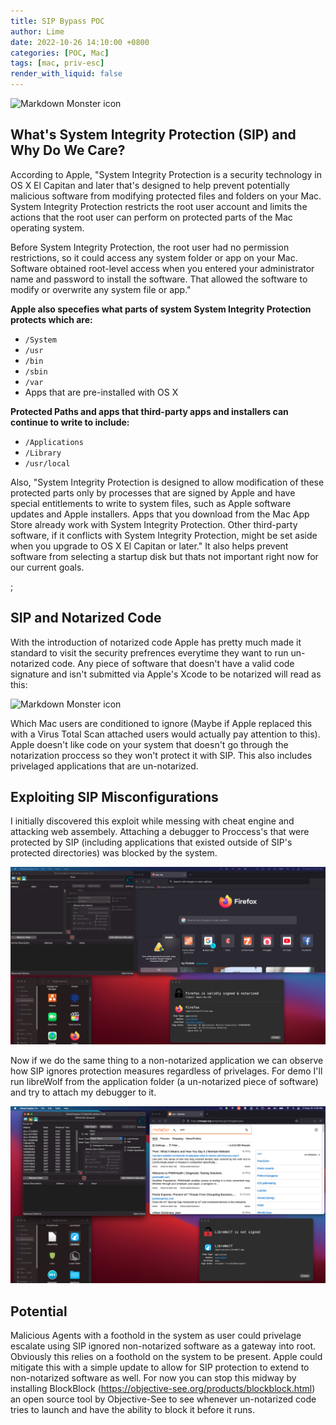 ```yaml
---
title: SIP Bypass POC
author: Lime
date: 2022-10-26 14:10:00 +0800
categories: [POC, Mac]
tags: [mac, priv-esc]
render_with_liquid: false
---
```

<img src="https://upload.wikimedia.org/wikipedia/commons/thumb/c/c2/OS_X_security_layers.svg/1200px-OS_X_security_layers.svg.png"
     alt="Markdown Monster icon"
     style="width: auto; max-width: 100%; height: auto;" />

## What's System Integrity Protection (SIP) and Why Do We Care?

According to Apple, "System Integrity Protection is a security technology in OS X El Capitan and later that's designed to help prevent potentially malicious software from modifying protected files and folders on your Mac. System Integrity Protection restricts the root user account and limits the actions that the root user can perform on protected parts of the Mac operating system.

Before System Integrity Protection, the root user had no permission restrictions, so it could access any system folder or app on your Mac. Software obtained root-level access when you entered your administrator name and password to install the software. That allowed the software to modify or overwrite any system file or app."

**Apple also specefies what parts of system System Integrity Protection protects which are:**

- `/System`
- `/usr`
- `/bin`
- `/sbin`
- `/var`
- Apps that are pre-installed with OS X

**Protected Paths and apps that third-party apps and installers can continue to write to include:**

- `/Applications`
- `/Library`
- `/usr/local`

Also, "System Integrity Protection is designed to allow modification of these protected parts only by processes that are signed by Apple and have special entitlements to write to system files, such as Apple software updates and Apple installers. Apps that you download from the Mac App Store already work with System Integrity Protection. Other third-party software, if it conflicts with System Integrity Protection, might be set aside when you upgrade to OS X El Capitan or later." It also helps prevent software from selecting a startup disk but thats not important right now for our current goals.

;
## SIP and Notarized Code

With the introduction of notarized code Apple has pretty much made it standard to visit the security prefrences everytime they want to run un-notarized code. Any piece of software that doesn't have a valid code signature and isn't submitted via Apple's Xcode to be notarized will read as this:

<img src="https://media.idownloadblog.com/wp-content/uploads/2017/04/remove-open-program-dialog-before.png"
     alt="Markdown Monster icon"
     style="width: auto; max-width: 100%; height: auto;" />
     
Which Mac users are conditioned to ignore (Maybe if Apple replaced this with a Virus Total Scan attached users would actually pay attention to this). Apple doesn't like code on your system that doesn't go through the notarization proccess so they won't protect it with SIP. This also includes privelaged applications that are un-notarized. 

## Exploiting SIP Misconfigurations

I initially discovered this exploit while messing with cheat engine and attacking web assembely. Attaching a debugger to Proccess's that were protected by SIP (including applications that existed outside of SIP's protected directories) was blocked by the system.

<img src="https://raw.githubusercontent.com/LimeIncOfficial/Blog-Repo/main/SIP%20Circumvet/Screen%20Shot%202022-08-19%20at%205.22.12%20AM.png"
     alt="Markdown Monster icon"
     style="width: auto; max-width: 100%; height: auto;" />

Now if we do the same thing to a non-notarized application we can observe how SIP ignores protection measures regardless of privelages. For demo I'll run libreWolf from the application folder (a un-notarized piece of software) and try to attach my debugger to it.

<img src="https://github.com/LimeIncOfficial/Blog-Repo/blob/main/SIP%20Circumvet/Screen%20Shot%202022-08-19%20at%205.39.03%20AM.png?raw=true"
     alt="Markdown Monster icon"
     style="width: auto; max-width: 100%; height: auto;" />
## Potential 

Malicious Agents with a foothold in the system as user could privelage escalate using SIP ignored non-notarized software as a gateway into root. Obviously this relies on a foothold on the system to be present. Apple could mitigate this with a simple update to allow for SIP protection to extend to non-notarized software as well. For now you can stop this midway by installing BlockBlock (https://objective-see.org/products/blockblock.html) an open source tool by Objective-See to see whenever un-notarized code tries to launch and have the ability to block it before it runs.
